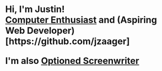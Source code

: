 <h1>Hi, I'm Justin! <br/><a href="https://medium.com/@jzaager">Computer Enthusiast</a> and (Aspiring Web Developer)[https://github.com/jzaager]

I'm also <a href=https://www.hollywoodreporter.com/movies/movie-news/students-comedy-script-optioned-by-744947/>Optioned Screenwriter</a></h1>
